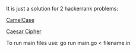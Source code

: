 It is just a solution for 2 hackerrank problems:

[CamelCase](https://www.hackerrank.com/challenges/camelcase/problem)

[Caesar Cipher](https://www.hackerrank.com/challenges/caesar-cipher-1/problem)

To run main files use: go run main.go < filename.in
